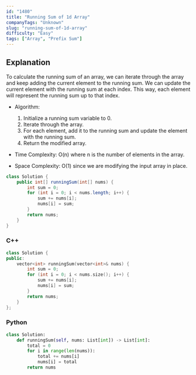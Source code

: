 ```yaml
---
id: "1480"
title: "Running Sum of 1d Array"
companyTags: "Unknown"
slug: "running-sum-of-1d-array"
difficulty: "Easy"
tags: ["Array", "Prefix Sum"]
---
```


## Explanation
To calculate the running sum of an array, we can iterate through the array and keep adding the current element to the running sum. We can update the current element with the running sum at each index. This way, each element will represent the running sum up to that index.

- Algorithm:
  1. Initialize a running sum variable to 0.
  2. Iterate through the array.
  3. For each element, add it to the running sum and update the element with the running sum.
  4. Return the modified array.

- Time Complexity: O(n) where n is the number of elements in the array.
- Space Complexity: O(1) since we are modifying the input array in place.
```java
class Solution {
    public int[] runningSum(int[] nums) {
        int sum = 0;
        for (int i = 0; i < nums.length; i++) {
            sum += nums[i];
            nums[i] = sum;
        }
        return nums;
    }
}
```

### C++
```cpp
class Solution {
public:
    vector<int> runningSum(vector<int>& nums) {
        int sum = 0;
        for (int i = 0; i < nums.size(); i++) {
            sum += nums[i];
            nums[i] = sum;
        }
        return nums;
    }
};
```

### Python
```python
class Solution:
    def runningSum(self, nums: List[int]) -> List[int]:
        total = 0
        for i in range(len(nums)):
            total += nums[i]
            nums[i] = total
        return nums
```